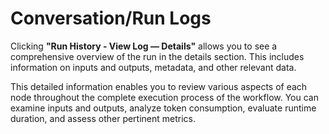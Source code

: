 # Conversation/Run Logs

Clicking **"Run History - View Log — Details"** allows you to see a comprehensive overview of the run in the details section. This includes information on inputs and outputs, metadata, and other relevant data.

This detailed information enables you to review various aspects of each node throughout the complete execution process of the workflow. You can examine inputs and outputs, analyze token consumption, evaluate runtime duration, and assess other pertinent metrics.

<figure><img src="https://assets-docs.dify.ai//img/en/debug-and-preview/9b9165bcca641f92b951eff5de62a927.webp" alt=""><figcaption></figcaption></figure>
